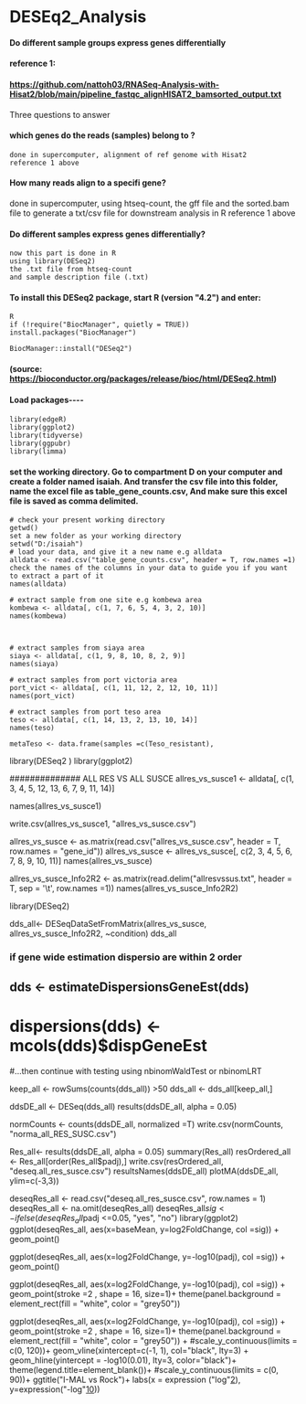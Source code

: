 # DESEq2_Analysis
####  Do different sample groups express genes differentially
#### reference 1:
#### https://github.com/nattoh03/RNASeq-Analysis-with-Hisat2/blob/main/pipeline_fastqc_alignHISAT2_bamsorted_output.txt

Three questions to answer

#### which genes do the reads (samples) belong to ?
    done in supercomputer, alignment of ref genome with Hisat2
    reference 1 above

#### How many reads align to a specifi gene?
   done in supercomputer,
   using htseq-count, 
   the gff file and 
   the sorted.bam file 
   to generate a txt/csv file for downstream analysis in R 
   reference 1 above
   
#### Do different samples express genes differentially?
    now this part is done in R
    using library(DESeq2)
    the .txt file from htseq-count
    and sample description file (.txt)
    
    
#### To install this DESeq2 package, start R (version "4.2") and enter:
    R
    if (!require("BiocManager", quietly = TRUE))
    install.packages("BiocManager")

    BiocManager::install("DESeq2")
#### (source: https://bioconductor.org/packages/release/bioc/html/DESeq2.html)




#### Load packages----
#### 
    library(edgeR)
    library(ggplot2)
    library(tidyverse)
    library(ggpubr)
    library(limma)
    
    


#### set the working directory. Go to compartment D on your computer and create a folder named isaiah. And transfer the csv file into this folder, name the excel file as table_gene_counts.csv, And make sure this excel file is saved as comma delimited. 
    # check your present working directory
    getwd()
    set a new folder as your working directory 
    setwd("D:/isaiah")
    # load your data, and give it a new name e.g alldata
    alldata <- read.csv("table_gene_counts.csv", header = T, row.names =1)
    check the names of the columns in your data to guide you if you want to extract a part of it
    names(alldata)
    
    # extract sample from one site e.g kombewa area
    kombewa <- alldata[, c(1, 7, 6, 5, 4, 3, 2, 10)]
    names(kombewa)
    
    
    
    # extract samples from siaya area
    siaya <- alldata[, c(1, 9, 8, 10, 8, 2, 9)]
    names(siaya)
    
    # extract samples from port victoria area
    port_vict <- alldata[, c(1, 11, 12, 2, 12, 10, 11)]
    names(port_vict)

    # extract samples from port teso area
    teso <- alldata[, c(1, 14, 13, 2, 13, 10, 14)]
    names(teso)

    metaTeso <- data.frame(samples =c(Teso_resistant),




library(DESeq2 )
library(ggplot2)

    
############## ALL RES   VS   ALL SUSCE 
allres_vs_susce1 <- alldata[, c(1, 3, 4, 5, 12, 13, 6, 7, 9, 11, 14)]

names(allres_vs_susce1)

write.csv(allres_vs_susce1, "allres_vs_susce.csv")

allres_vs_susce <- as.matrix(read.csv("allres_vs_susce.csv", header = T, row.names = "gene_id"))
allres_vs_susce <- allres_vs_susce[, c(2, 3, 4, 5, 6, 7, 8, 9, 10, 11)]
names(allres_vs_susce)

allres_vs_susce_Info2R2 <- as.matrix(read.delim("allresvssus.txt", header = T, sep = '\t', row.names =1))
names(allres_vs_susce_Info2R2)

library(DESeq2)

dds_all<- DESeqDataSetFromMatrix(allres_vs_susce, allres_vs_susce_Info2R2, ~condition)
dds_all
### if gene wide estimation dispersio are within 2 order
## dds <- estimateDispersionsGeneEst(dds)
# dispersions(dds) <- mcols(dds)$dispGeneEst
#...then continue with testing using nbinomWaldTest or nbinomLRT

keep_all <- rowSums(counts(dds_all)) >50
dds_all <- dds_all[keep_all,]

ddsDE_all <- DESeq(dds_all)
results(ddsDE_all, alpha = 0.05)

normCounts <- counts(ddsDE_all, normalized =T)
write.csv(normCounts, "norma_all_RES_SUSC.csv")

Res_all<- results(ddsDE_all, alpha = 0.05)
summary(Res_all)
resOrdered_all <- Res_all[order(Res_all$padj),]
write.csv(resOrdered_all, "deseq.all_res_susce.csv")
resultsNames(ddsDE_all)
plotMA(ddsDE_all, ylim=c(-3,3))


deseqRes_all <- read.csv("deseq.all_res_susce.csv", row.names = 1)
deseqRes_all <- na.omit(deseqRes_all)
deseqRes_all$sig <- ifelse(deseqRes_all$padj <=0.05, "yes", "no")
library(ggplot2)
ggplot(deseqRes_all, aes(x=baseMean, y=log2FoldChange, col =sig)) +
  geom_point()

ggplot(deseqRes_all, aes(x=log2FoldChange, y=-log10(padj), col =sig)) +
  geom_point()


ggplot(deseqRes_all, aes(x=log2FoldChange, y=-log10(padj), col =sig)) +
  geom_point(stroke =2 , shape = 16, size=1)+
  theme(panel.background = element_rect(fill = "white", color = "grey50"))



ggplot(deseqRes_all, aes(x=log2FoldChange, y=-log10(padj), col =sig)) +
  geom_point(stroke =2 , shape = 16, size=1)+
  theme(panel.background = element_rect(fill = "white", color = "grey50")) +
  #scale_y_continuous(limits = c(0, 120))+
  geom_vline(xintercept=c(-1, 1), col="black", lty=3) + geom_hline(yintercept = -log10(0.01), lty=3, color="black")+
  theme(legend.title=element_blank())+
  #scale_y_continuous(limits = c(0, 90))+
  ggtitle("I-MAL vs Rock")+
  labs(x = expression ("log"[2](FC)), y=expression("-log"[10](FDR)))
